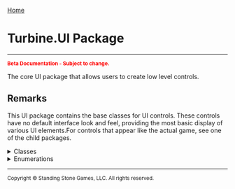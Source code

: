 <a href="index">Home</a>

<h1>Turbine.UI Package</h1>
<hr/>
<sub style="color:red; font-weight:bold">Beta Documentation - Subject to change.</sub>

The core UI package that allows users to create low level controls.

## Remarks
This UI package contains the base classes for UI controls. These controls have no default interface look and feel, providing the most basic display of various UI elements.For controls that appear like the actual game, see one of the child packages.

<details>
<summary>Classes</summary>
<ul style="column-count:3">
	<li>Button</li>
	<li>CheckBox</li>
	<li>Color</li>
	<li>ContextMenu</li>
	<li><a href="turbine.ui.control">Control</a></li>
	<li>ControlList</li>
	<li>Display</li> 
	<li>DragDropInfo</li> 
	<li>Graphic</li> 
	<li>Label</li> 
	<li>ListBox</li> 
	<li>MenuItem</li> 
	<li>MenuItemList</li> 
	<li>ScrollableControl</li> 
	<li>ScrollBar</li> 
	<li>TextBox</li> 
	<li>TreeNode</li> 
	<li>TreeNodeList</li> 
	<li>TreeView</li> 
	<li>Window</li> 
</ul>
</details>

<details>
<summary>Enumerations</summary>
<ul style="column-count:2">
	<li>BlendMode</li>
	<li>ContentAlignment</li>
	<li>FontStyle</li>
	<li>HorizontalLayout</li>
	<li>MouseButton</li>
	<li>Orientation</li>
	<li>VerticalLayout</li>
</ul>
</details>

<hr/>
<sub>Copyright &copy; Standing Stone Games, LLC.  All rights reserved.</sub>